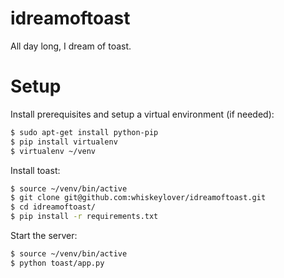 idreamoftoast
=============

All day long, I dream of toast.

# Setup

Install prerequisites and setup a virtual environment (if needed):

```bash
$ sudo apt-get install python-pip
$ pip install virtualenv
$ virtualenv ~/venv
```

Install toast:

```bash
$ source ~/venv/bin/active
$ git clone git@github.com:whiskeylover/idreamoftoast.git
$ cd idreamoftoast/
$ pip install -r requirements.txt
```

Start the server:

```bash
$ source ~/venv/bin/active
$ python toast/app.py
```
